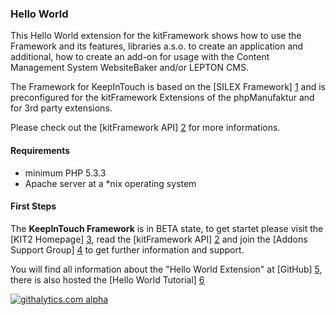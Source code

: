 ### Hello World

This Hello World extension for the kitFramework shows how to use the Framework and its features, libraries a.s.o. to create an application and additional, how to create an add-on for usage with the Content Management System WebsiteBaker and/or LEPTON CMS.   

The Framework for KeepInTouch is based on the [SILEX Framework] [1] and is preconfigured for the kitFramework Extensions of the phpManufaktur and for 3rd party extensions.

Please check out the [kitFramework API] [2] for more informations.

#### Requirements

* minimum PHP 5.3.3
* Apache server at a *nix operating system

#### First Steps

The **KeepInTouch Framework** is in BETA state, to get startet please visit the [KIT2 Homepage] [3], read the [kitFramework API] [2] and join the [Addons Support Group] [4] to get further information and support.

You will find all information about the "Hello World Extension" at [GitHub] [5], there is also hosted the [Hello World Tutorial] [6] 

[1]: http://silex.sensiolabs.org/
[2]: https://github.com/phpManufaktur/kitFramework/wiki
[3]: https://kit2.phpmanufaktur.de
[4]: https://support.phpmanufaktur.de
[5]: https://github.com/phpManufaktur/kfHelloWorld
[6]: https://github.com/phpManufaktur/kfHelloWorld/wiki

[![githalytics.com alpha](https://cruel-carlota.pagodabox.com/e667f82288d6983b47bf5b4f13ae1406 "githalytics.com")](http://githalytics.com/phpManufaktur/kfHelloWorld)
